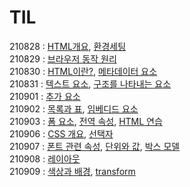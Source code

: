 # TIL
210828 :  [HTML개요](/HTML/outline.md), [환경세팅](/HTML/setting.md)<br />
210829 : [브라우저 동작 원리](/HTML/browser.md)<br />
210830 : [HTML이란?](/HTML/aboutHTML.md), [메타데이터 요소](/HTML/metadata.md)<br />
210831 : [텍스트 요소](/HTML/textElement.md), [구조를 나타내는 요소](HTML/structureElement.md)<br />
210901 :  [추가 요소](/HTML/additionalElement.md)<br />
210902 :  [목록과 표](/HTML/listTable.md), [임베디드 요소](HTML/imbededElement.md)<br />
210903 :  [폼 요소](/HTML/formElement.md), [전역 속성](/HTML/globalAttribute.md), [HTML 연습](/HTML/practiceHTML.html)<br />
210906 :  [CSS 개요](/CSS/outline.md), [선택자](/CSS/selector.md) <br />
210907 :  [폰트 관련 속성](/CSS/font/font.css), [단위와 값](/CSS/unit/unit.css), [박스 모델](CSS/boxmodel/boxmodel.css)<br />
210908 : [레이아웃](/CSS/layout/layout.css) <br />
210909 : [색상과 배경](/CSS/color/color.css), [transform](/CSS/transform/transform.css) <br />
